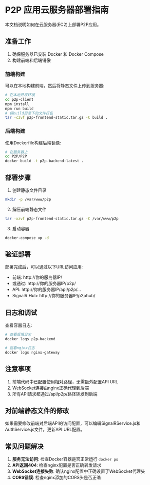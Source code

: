 # P2P 应用云服务器部署指南

本文档说明如何在云服务器(EC2)上部署P2P应用。

## 准备工作

1. 确保服务器已安装 Docker 和 Docker Compose
2. 构建前端和后端镜像

### 前端构建

可以在本地构建前端，然后将静态文件上传到服务器:

```bash
# 在本地开发环境
cd p2p-client
npm install
npm run build
# 将build目录下的文件打包
tar -czvf p2p-frontend-static.tar.gz -C build .
```

### 后端构建

使用Dockerfile构建后端镜像:

```bash
# 在服务器上
cd P2P/P2P
docker build -t p2p-backend:latest .
```

## 部署步骤

1. 创建静态文件目录

```bash
mkdir -p /var/www/p2p
```

2. 解压前端静态文件

```bash
tar -xzvf p2p-frontend-static.tar.gz -C /var/www/p2p
```

3. 启动容器

```bash
docker-compose up -d
```

## 验证部署

部署完成后，可以通过以下URL访问应用:

- 前端: http://你的服务器IP/
- 或通过: http://你的服务器IP/p2p/
- API: http://你的服务器IP/api/p2p/...
- SignalR Hub: http://你的服务器IP/p2phub/

## 日志和调试

查看容器日志:

```bash
# 查看后端日志
docker logs p2p-backend

# 查看nginx日志
docker logs nginx-gateway
```

## 注意事项

1. 前端代码中已配置使用相对路径，无需额外配置API URL
2. WebSocket连接由nginx正确代理到后端
3. 所有API请求都通过/api/p2p/路径转发到后端

## 对前端静态文件的修改

如果需要修改前端对后端API的访问配置，可以编辑SignalRService.js和AuthService.js文件，更新API URL配置。

## 常见问题解决

1. **服务无法访问**: 检查Docker容器是否正常运行 `docker ps`
2. **API返回404**: 检查nginx配置是否正确转发请求
3. **WebSocket连接失败**: 确认nginx配置中正确设置了WebSocket代理头
4. **CORS错误**: 检查nginx添加的CORS头是否正确